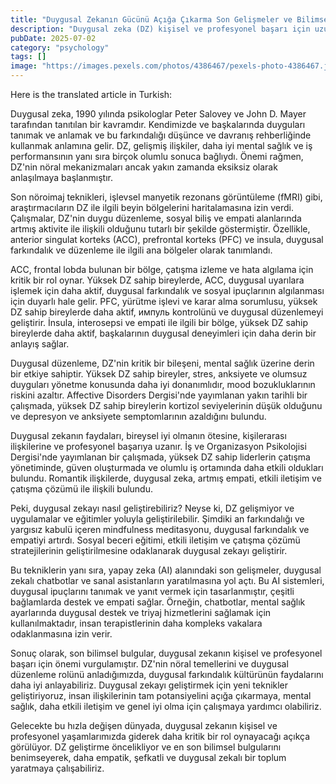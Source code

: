```yaml
---
title: "Duygusal Zekanın Gücünü Açığa Çıkarma Son Gelişmeler ve Bilimsel Kırmızıçizgiler"
description: "Duygusal zeka (DZ) kişisel ve profesyonel başarı için uzun süredir kritik bir öneme sahip olmuştur. Son bilimsel bulgular, DZnin mental sağlık, ilişkiler ve genel iyi olma üzerine etkisini ortaya ç..."
pubDate: 2025-07-02
category: "psychology"
tags: []
image: "https://images.pexels.com/photos/4386467/pexels-photo-4386467.jpeg?auto=compress&cs=tinysrgb&h=650&w=940"
---
```


Here is the translated article in Turkish:



Duygusal zeka, 1990 yılında psikologlar Peter Salovey ve John D. Mayer tarafından tanıtılan bir kavramdır. Kendimizde ve başkalarında duyguları tanımak ve anlamak ve bu farkındalığı düşünce ve davranış rehberliğinde kullanmak anlamına gelir. DZ, gelişmiş ilişkiler, daha iyi mental sağlık ve iş performansının yanı sıra birçok olumlu sonuca bağlıydı. Önemi rağmen, DZ'nin nöral mekanizmaları ancak yakın zamanda eksiksiz olarak anlaşılmaya başlanmıştır.

Son nöroimaj teknikleri, işlevsel manyetik rezonans görüntüleme (fMRI) gibi, araştırmacıların DZ ile ilgili beyin bölgelerini haritalamasına izin verdi. Çalışmalar, DZ'nin duygu düzenleme, sosyal biliş ve empati alanlarında artmış aktivite ile ilişkili olduğunu tutarlı bir şekilde göstermiştir. Özellikle, anterior singulat korteks (ACC), prefrontal korteks (PFC) ve insula, duygusal farkındalık ve düzenleme ile ilgili ana bölgeler olarak tanımlandı.

ACC, frontal lobda bulunan bir bölge, çatışma izleme ve hata algılama için kritik bir rol oynar. Yüksek DZ sahip bireylerde, ACC, duygusal uyarılara işlemek için daha aktif, duygusal farkındalık ve sosyal ipuçlarının algılanması için duyarlı hale gelir. PFC, yürütme işlevi ve karar alma sorumlusu, yüksek DZ sahip bireylerde daha aktif, импуль kontrolünü ve duygusal düzenlemeyi geliştirir. İnsula, interosepsi ve empati ile ilgili bir bölge, yüksek DZ sahip bireylerde daha aktif, başkalarının duygusal deneyimleri için daha derin bir anlayış sağlar.

Duygusal düzenleme, DZ'nin kritik bir bileşeni, mental sağlık üzerine derin bir etkiye sahiptir. Yüksek DZ sahip bireyler, stres, anksiyete ve olumsuz duyguları yönetme konusunda daha iyi donanımlıdır, mood bozukluklarının riskini azaltır. Affective Disorders Dergisi'nde yayımlanan yakın tarihli bir çalışmada, yüksek DZ sahip bireylerin kortizol seviyelerinin düşük olduğunu ve depresyon ve anksiyete semptomlarının azaldığını bulundu.

Duygusal zekanın faydaları, bireysel iyi olmanın ötesine, kişilerarası ilişkilerine ve profesyonel başarıya uzanır. İş ve Organizasyon Psikolojisi Dergisi'nde yayımlanan bir çalışmada, yüksek DZ sahip liderlerin çatışma yönetiminde, güven oluşturmada ve olumlu iş ortamında daha etkili oldukları bulundu. Romantik ilişkilerde, duygusal zeka, artmış empati, etkili iletişim ve çatışma çözümü ile ilişkili bulundu.

Peki, duygusal zekayı nasıl geliştirebiliriz? Neyse ki, DZ gelişmiyor ve uygulamalar ve eğitimler yoluyla geliştirilebilir. Şimdiki an farkındalığı ve yargısız kabulü içeren mindfulness meditasyonu, duygusal farkındalık ve empatiyi artırdı. Sosyal beceri eğitimi, etkili iletişim ve çatışma çözümü stratejilerinin geliştirilmesine odaklanarak duygusal zekayı geliştirir.

Bu tekniklerin yanı sıra, yapay zeka (AI) alanındaki son gelişmeler, duygusal zekalı chatbotlar ve sanal asistanların yaratılmasına yol açtı. Bu AI sistemleri, duygusal ipuçlarını tanımak ve yanıt vermek için tasarlanmıştır, çeşitli bağlamlarda destek ve empati sağlar. Örneğin, chatbotlar, mental sağlık ayarlarında duygusal destek ve triyaj hizmetlerini sağlamak için kullanılmaktadır, insan terapistlerinin daha kompleks vakalara odaklanmasına izin verir.

Sonuç olarak, son bilimsel bulgular, duygusal zekanın kişisel ve profesyonel başarı için önemi vurgulamıştır. DZ'nin nöral temellerini ve duygusal düzenleme rolünü anladığımızda, duygusal farkındalık kültürünün faydalarını daha iyi anlayabiliriz. Duygusal zekayı geliştirmek için yeni teknikler geliştiriyoruz, insan ilişkilerinin tam potansiyelini açığa çıkarmaya, mental sağlık, daha etkili iletişim ve genel iyi olma için çalışmaya yardımcı olabiliriz.

Gelecekte bu hızla değişen dünyada, duygusal zekanın kişisel ve profesyonel yaşamlarımızda giderek daha kritik bir rol oynayacağı açıkça görülüyor. DZ geliştirme öncelikliyor ve en son bilimsel bulgularını benimseyerek, daha empatik, şefkatli ve duygusal zekalı bir toplum yaratmaya çalışabiliriz.